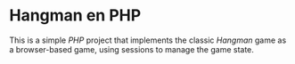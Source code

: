 # Hangman en PHP

This is a simple *PHP* project that implements the classic *Hangman* game as a browser-based game, using sessions to manage the game state.